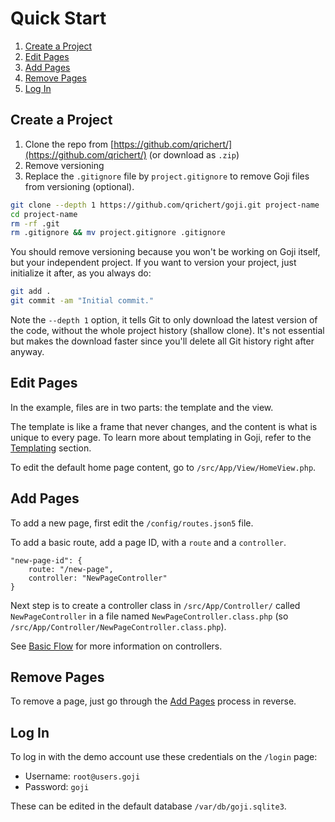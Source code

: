Quick Start
===========

1. [Create a Project](#create-a-project)
2. [Edit Pages](#edit-pages)
3. [Add Pages](#add-pages)
3. [Remove Pages](#remove-pages)
4. [Log In](#log-in)

Create a Project
----------------

1. Clone the repo from [https://github.com/qrichert/](https://github.com/qrichert/) (or download as `.zip`)
2. Remove versioning
3. Replace the `.gitignore` file by `project.gitignore` to remove Goji files from versioning (optional).

```sh
git clone --depth 1 https://github.com/qrichert/goji.git project-name
cd project-name
rm -rf .git
rm .gitignore && mv project.gitignore .gitignore
```

You should remove versioning because you won't be working on Goji itself, but your independent project.
If you want to version your project, just initialize it after, as you always do:

```sh
git add .
git commit -am "Initial commit."
```

Note the `--depth 1` option, it tells Git to only download the latest version of the code, without the
whole project history (shallow clone). It's not essential but makes the download faster since you'll
delete all Git history right after anyway.

Edit Pages
----------

In the example, files are in two parts: the template and the view.

The template is like a frame that never changes, and the content is what is unique to every page.
To learn more about templating in Goji, refer to the [Templating](Templating.md) section.

To edit the default home page content, go to `/src/App/View/HomeView.php`.

Add Pages
---------

To add a new page, first edit the `/config/routes.json5` file.

To add a basic route, add a page ID, with a `route` and a `controller`.

```json5
"new-page-id": {
    route: "/new-page",
    controller: "NewPageController"
}
```

Next step is to create a controller class in `/src/App/Controller/` called `NewPageController` in a
file named `NewPageController.class.php` (so `/src/App/Controller/NewPageController.class.php`).

See [Basic Flow](BasicFlow.md) for more information on controllers.

Remove Pages
------------

To remove a page, just go through the [Add Pages](#add-pages) process in reverse.

Log In
------

To log in with the demo account use these credentials on the `/login` page:

- Username: `root@users.goji`
- Password: `goji`

These can be edited in the default database `/var/db/goji.sqlite3`.
